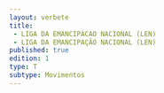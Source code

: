 ```yaml
---
layout: verbete
title:
 - LIGA DA EMANCIPACAO NACIONAL (LEN)
 - LIGA DA EMANCIPAÇÃO NACIONAL (LEN)
published: true
edition: 1  
type: T
subtype: Movimentos
---
```


